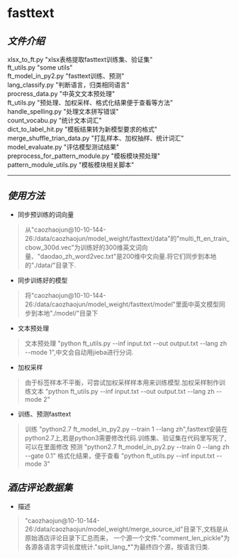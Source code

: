 # **fasttext** <br>
## *文件介绍* <br>
xlsx_to_ft.py "xlsx表格提取fasttext训练集、验证集" <br>
ft_utils.py "some utils" <br>
ft_model_in_py2.py "fasttext训练、预测" <br>
lang_classify.py "判断语言，归类相同语言" <br>
procress_data.py "中英文文本预处理" <br>
ft_utils.py "预处理、加权采样、格式化结果便于查看等方法" <br>
handle_spelling.py "处理文本拼写错误"<br>
count_vocabu.py "统计文本词汇" <br>
dict_to_label_hit.py "模板结果转为新模型要求的格式" <br>
merge_shuffle_trian_data.py "打乱样本、加权抽样、统计词汇" <br>
model_evaluate.py "评估模型测试结果" <br>
preprocess_for_pattern_module.py "模板模块预处理" <br>
pattern_module_utils.py "模板模块相关脚本" <br>

---------

## *使用方法* 
* 同步预训练的词向量 <br>

> 从"caozhaojun@10-10-144-26:/data/caozhaojun/model_weight/fasttext/data"的"multi_ft_en_train_cbow_300d.vec"为训练好的300维英文词向量、"daodao_zh_word2vec.txt"是200维中文向量.将它们同步到本地的"./data/"目录下.

* 同步训练好的模型 <br>

> 将"caozhaojun@10-10-144-26:/data/caozhaojun/model_weight/fasttext/model"里面中英文模型同步到本地"./model/"目录下

* 文本预处理 <br>

> 文本预处理 "python ft_utils.py --inf input.txt --out output.txt --lang zh --mode 1",中文会自动用jieba进行分词.

* 加权采样 <br>

> 由于标签样本不平衡，可尝试加权采样样本用来训练模型.加权采样制作训练文本 "python ft_utils.py --inf input.txt --out output.txt --lang zh --mode 2" 

* 训练、预测fasttext <br>

> 训练 "python2.7 ft_model_in_py2.py --train 1 --lang zh",fasttext安装在python2.7上,若是python3需要修改代码.训练集、验证集在代码里写死了,可以在里面修改
> 预测 "python2.7 ft_model_in_py2.py --train 0 --lang zh --gate 0.1" 
> 格式化结果，便于查看 "python ft_utils.py --inf input.txt --mode 3"


## *酒店评论数据集* <br>
* 描述 <br>

> "caozhaojun@10-10-144-26:/data/caozhaojun/model_weight/merge_source_id"目录下,文档是从原始酒店评论目录下汇总而来，
一个源一个文件."comment_len_pickle"为各源各语言字词长度统计."split_lang_*"为最终四个源，按语言归类.






